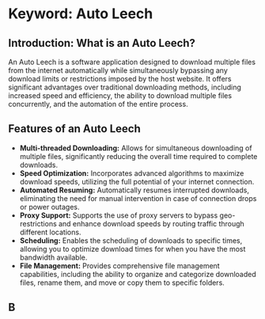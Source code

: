 # Keyword: Auto Leech

## Introduction: What is an Auto Leech?

An Auto Leech is a software application designed to download multiple files from the internet automatically while simultaneously bypassing any download limits or restrictions imposed by the host website. It offers significant advantages over traditional downloading methods, including increased speed and efficiency, the ability to download multiple files concurrently, and the automation of the entire process.

## Features of an Auto Leech

* **Multi-threaded Downloading:** Allows for simultaneous downloading of multiple files, significantly reducing the overall time required to complete downloads.
* **Speed Optimization:** Incorporates advanced algorithms to maximize download speeds, utilizing the full potential of your internet connection.
* **Automated Resuming:** Automatically resumes interrupted downloads, eliminating the need for manual intervention in case of connection drops or power outages.
* **Proxy Support:** Supports the use of proxy servers to bypass geo-restrictions and enhance download speeds by routing traffic through different locations.
* **Scheduling:** Enables the scheduling of downloads to specific times, allowing you to optimize download times for when you have the most bandwidth available.
* **File Management:** Provides comprehensive file management capabilities, including the ability to organize and categorize downloaded files, rename them, and move or copy them to specific folders.

## B
